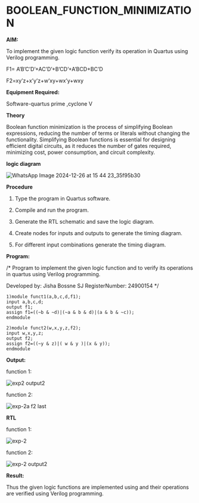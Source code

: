 # BOOLEAN_FUNCTION_MINIMIZATION

**AIM:**

To implement the given logic function verify its operation in Quartus using Verilog programming.

F1= A’B’C’D’+AC’D’+B’CD’+A’BCD+BC’D 

F2=xy’z+x’y’z+w’xy+wx’y+wxy

**Equipment Required:**

Software-quartus prime ,cyclone V

**Theory**

 Boolean function minimization is the process of simplifying Boolean
expressions, reducing the number of terms or literals without changing the functionality.
Simplifying Boolean functions is essential for designing efficient digital circuits, as it
reduces the number of gates required, minimizing cost, power consumption, and circuit
complexity.

**logic diagram**


![WhatsApp Image 2024-12-26 at 15 44 23_35f95b30](https://github.com/user-attachments/assets/28e9bbea-55af-46eb-b829-2b8a452fa201)


**Procedure**

1.	Type the program in Quartus software.

2.	Compile and run the program.

3.	Generate the RTL schematic and save the logic diagram.

4.	Create nodes for inputs and outputs to generate the timing diagram.

5.	For different input combinations generate the timing diagram.


**Program:**

/* Program to implement the given logic function and to verify its operations in quartus using Verilog programming. 

Developed by: Jisha Bossne SJ  RegisterNumber: 24900154 */
```
1)module funct1(a,b,c,d,f1);
input a,b,c,d;
output f1;
assign f1=((~b & ~d)|(~a & b & d)|(a & b & ~c));
endmodule
```
```
2)module funct2(w,x,y,z,f2);
input w,x,y,z;
output f2;
assign f2=((~y & z)|( w & y )|(x & y));
endmodule
```

**Output:**

function 1:

![exp2 output2](https://github.com/user-attachments/assets/c805f89d-2704-481f-920e-0e47281d1b8f)

function 2:

![exp-2a f2 last](https://github.com/user-attachments/assets/7f49c916-3688-4460-8a82-2965cf266ccf)


**RTL**

function 1:

![exp-2](https://github.com/user-attachments/assets/b9414595-4345-45ec-8059-363f7e137f83)

function 2:

![exp-2 output2](https://github.com/user-attachments/assets/abeff791-0d27-45d4-b9e1-3324cd9c9906)


**Result:**

Thus the given logic functions are implemented using and their operations are verified using Verilog programming.

